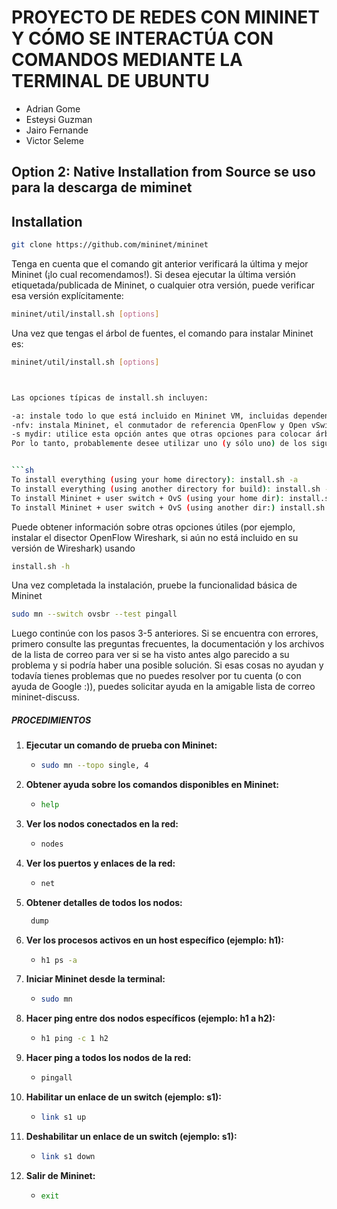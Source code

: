 # PROYECTO DE REDES CON MININET Y CÓMO SE INTERACTÚA CON COMANDOS MEDIANTE LA TERMINAL DE UBUNTU

- Adrian Gome
- Esteysi Guzman
- Jairo Fernande
- Victor Seleme

## Option 2: Native Installation from Source se uso para la descarga de miminet 
## Installation


```sh
git clone https://github.com/mininet/mininet
```

Tenga en cuenta que el comando git anterior verificará la última y mejor Mininet (¡lo cual recomendamos!). Si desea ejecutar la última versión etiquetada/publicada de Mininet, o cualquier otra versión, puede verificar esa versión explícitamente:

```sh
mininet/util/install.sh [options]
```
Una vez que tengas el árbol de fuentes, el comando para instalar Mininet es:
```sh
mininet/util/install.sh [options]



Las opciones típicas de install.sh incluyen:

-a: instale todo lo que está incluido en Mininet VM, incluidas dependencias como Open vSwitch y adiciones como OpenFlow wirehark dissector y POX. De forma predeterminada, estas herramientas se integrarán en directorios creados en su directorio de inicio.
-nfv: instala Mininet, el conmutador de referencia OpenFlow y Open vSwitch
-s mydir: utilice esta opción antes que otras opciones para colocar árboles de origen/compilación en un directorio específico en lugar de en su directorio de inicio.
Por lo tanto, probablemente desee utilizar uno (y sólo uno) de los siguientes comandos:


```sh
To install everything (using your home directory): install.sh -a
To install everything (using another directory for build): install.sh -s mydir -a
To install Mininet + user switch + OvS (using your home dir): install.sh -nfv
To install Mininet + user switch + OvS (using another dir:) install.sh -s mydir -nfv
```


Puede obtener información sobre otras opciones útiles (por ejemplo, instalar el disector OpenFlow Wireshark, si aún no está incluido en su versión de Wireshark) usando 

```sh
install.sh -h
```

Una vez completada la instalación, pruebe la funcionalidad básica de Mininet

```sh
sudo mn --switch ovsbr --test pingall
```
Luego continúe con los pasos 3-5 anteriores. Si se encuentra con errores, primero consulte las preguntas frecuentes, la documentación y los archivos de la lista de correo para ver si se ha visto antes algo parecido a su problema y si podría haber una posible solución. Si esas cosas no ayudan y todavía tienes problemas que no puedes resolver por tu cuenta (o con ayuda de Google :)), puedes solicitar ayuda en la amigable lista de correo mininet-discuss.

##### PROCEDIMIENTOS

1. **Ejecutar un comando de prueba con Mininet:**
   - ```bash
     sudo mn --topo single, 4
     ```

2. **Obtener ayuda sobre los comandos disponibles en Mininet:**
   - ```bash
     help
     ```

3. **Ver los nodos conectados en la red:**
   - ```bash
     nodes
     ```

4. **Ver los puertos y enlaces de la red:**
   - ```bash
     net
     ```

5. **Obtener detalles de todos los nodos:**
    ```bash
     dump
     ```

6. **Ver los procesos activos en un host específico (ejemplo: h1):**
   - ```bash
     h1 ps -a
     ```

7. **Iniciar Mininet desde la terminal:**
   - ```bash
     sudo mn
     ```

8. **Hacer ping entre dos nodos específicos (ejemplo: h1 a h2):**
   - ```bash
     h1 ping -c 1 h2
     ```

9. **Hacer ping a todos los nodos de la red:**
    - ```bash
      pingall
      ```

10. **Habilitar un enlace de un switch (ejemplo: s1):**
    - ```bash
      link s1 up
      ```

11. **Deshabilitar un enlace de un switch (ejemplo: s1):**
    - ```bash
      link s1 down
      ```

12. **Salir de Mininet:**
    - ```bash
      exit
      ```
